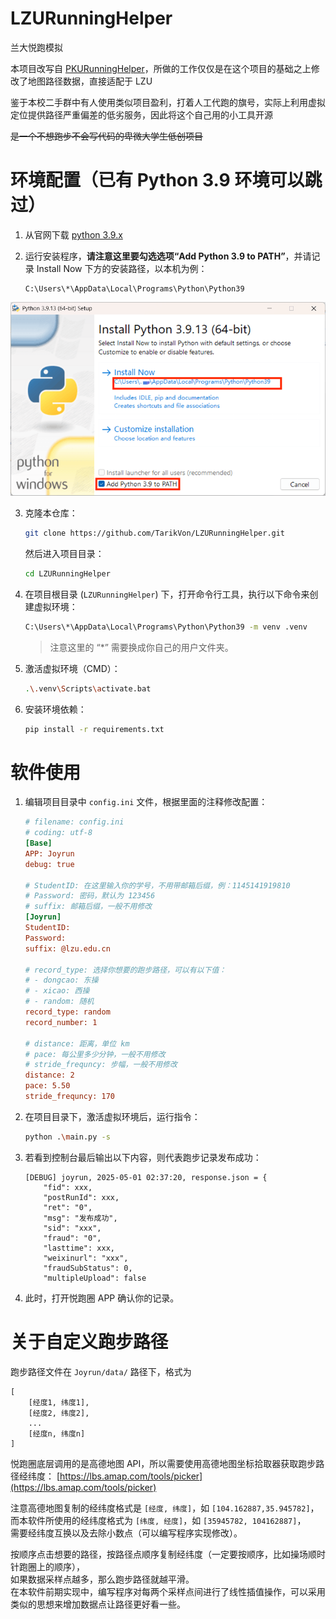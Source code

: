 # LZURunningHelper

兰大悦跑模拟

本项目改写自 [PKURunningHelper](https://github.com/RinCloud/PKURunningHelper)，所做的工作仅仅是在这个项目的基础之上修改了地图路径数据，直接适配于 LZU

鉴于本校二手群中有人使用类似项目盈利，打着人工代跑的旗号，实际上利用虚拟定位提供路径严重偏差的低劣服务，因此将这个自己用的小工具开源

~~是一个不想跑步不会写代码的卑微大学生低创项目~~

# 环境配置（已有 Python 3.9 环境可以跳过）

1. 从官网下载 [python 3.9.x](https://www.python.org/ftp/python/3.9.13/python-3.9.13-amd64.exe)

2. 运行安装程序，**请注意这里要勾选选项“Add Python 3.9 to PATH”**，并请记录 Install Now 下方的安装路径，以本机为例：
    ```plaintext
    C:\Users\*\AppData\Local\Programs\Python\Python39
    ```
![alt text](images/image.png)

3. 克隆本仓库：
    ```bash
    git clone https://github.com/TarikVon/LZURunningHelper.git
    ```
    
    然后进入项目目录：
    ```bash
    cd LZURunningHelper
    ```

4. 在项目根目录 (`LZURunningHelper`) 下，打开命令行工具，执行以下命令来创建虚拟环境：
    ```bash
    C:\Users\*\AppData\Local\Programs\Python\Python39 -m venv .venv
    ```
    > 注意这里的 “\*” 需要换成你自己的用户文件夹。

5. 激活虚拟环境（CMD）：
    ```bash
    .\.venv\Scripts\activate.bat
    ```
6. 安装环境依赖：
    ```bash
    pip install -r requirements.txt
    ```

# 软件使用
1. 编辑项目目录中 `config.ini` 文件，根据里面的注释修改配置：
    ```ini
    # filename: config.ini
    # coding: utf-8
    [Base]
    APP: Joyrun
    debug: true

    # StudentID: 在这里输入你的学号，不用带邮箱后缀，例：1145141919810
    # Password: 密码，默认为 123456
    # suffix: 邮箱后缀，一般不用修改
    [Joyrun]
    StudentID: 
    Password: 
    suffix: @lzu.edu.cn

    # record_type: 选择你想要的跑步路径，可以有以下值：
    # - dongcao: 东操
    # - xicao: 西操
    # - random: 随机
    record_type: random
    record_number: 1

    # distance: 距离，单位 km
    # pace: 每公里多少分钟，一般不用修改
    # stride_frequncy: 步幅，一般不用修改
    distance: 2
    pace: 5.50
    stride_frequncy: 170
    ```
2. 在项目目录下，激活虚拟环境后，运行指令：
    ```bash
    python .\main.py -s
    ```
3. 若看到控制台最后输出以下内容，则代表跑步记录发布成功：
    ```plaintext
    [DEBUG] joyrun, 2025-05-01 02:37:20, response.json = {
        "fid": xxx,
        "postRunId": xxx,
        "ret": "0",
        "msg": "发布成功",
        "sid": "xxx",
        "fraud": "0",
        "lasttime": xxx,
        "weixinurl": "xxx",
        "fraudSubStatus": 0,
        "multipleUpload": false
    ```
4. 此时，打开悦跑圈 APP 确认你的记录。

# 关于自定义跑步路径
跑步路径文件在 `Joyrun/data/` 路径下，格式为
```
[
    [经度1, 纬度1], 
    [经度2, 纬度2],
    ...
    [经度n, 纬度n] 
]
```
悦跑圈底层调用的是高德地图 API，所以需要使用高德地图坐标拾取器获取跑步路径经纬度：
[https://lbs.amap.com/tools/picker](https://lbs.amap.com/tools/picker)

注意高德地图复制的经纬度格式是 `[经度, 纬度]`，如 `[104.162887,35.945782]`，  
而本软件所使用的经纬度格式为 `[纬度, 经度]`，如 `[35945782, 104162887]`，  
需要经纬度互换以及去除小数点（可以编写程序实现修改）。

按顺序点击想要的路径，按路径点顺序复制经纬度（一定要按顺序，比如操场顺时针跑圈上的顺序），  
如果数据采样点越多，那么跑步路径就越平滑。  
在本软件前期实现中，编写程序对每两个采样点间进行了线性插值操作，可以采用类似的思想来增加数据点让路径更好看一些。